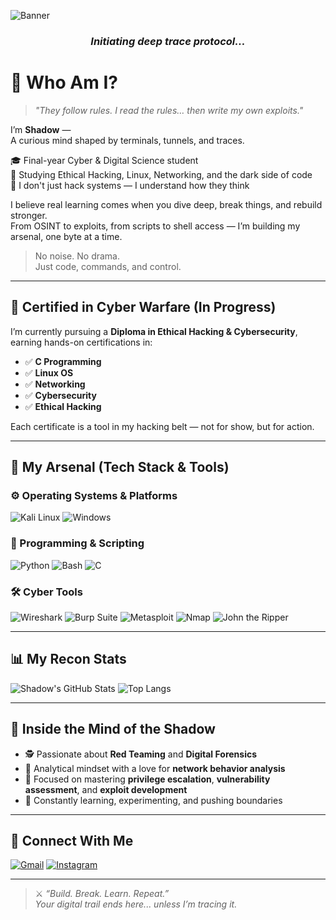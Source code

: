 ![Banner](https://capsule-render.vercel.app/api?type=waving&color=111111,000000&height=250&section=header&text=SHADOW%20%7C%20Exploit%20The%20Unknown&fontSize=40&fontColor=770000&animation=fadeIn)


<h3 align="center"><i>Initiating deep trace protocol...</i></h3>


# 🧠 Who Am I?

> *"They follow rules. I read the rules… then write my own exploits."*

I’m **Shadow** —  
A curious mind shaped by terminals, tunnels, and traces.

🎓 Final-year Cyber & Digital Science student  
🎯 Studying Ethical Hacking, Linux, Networking, and the dark side of code  
🧠 I don't just hack systems — I understand how they think

I believe real learning comes when you dive deep, break things, and rebuild stronger.  
From OSINT to exploits, from scripts to shell access — I’m building my arsenal, one byte at a time.

> No noise. No drama.  
> Just code, commands, and control.

---

## 📜 Certified in Cyber Warfare (In Progress)

I’m currently pursuing a **Diploma in Ethical Hacking & Cybersecurity**, earning hands-on certifications in:

- ✅ **C Programming**
- ✅ **Linux OS**
- ✅ **Networking**
- ✅ **Cybersecurity**
- ✅ **Ethical Hacking**

Each certificate is a tool in my hacking belt — not for show, but for action.

---

## 🧰 My Arsenal (Tech Stack & Tools)

### ⚙️ Operating Systems & Platforms
![Kali Linux](https://img.shields.io/badge/Kali-Linux-5577ff?style=for-the-badge&logo=kalilinux&logoColor=white)
![Windows](https://img.shields.io/badge/Windows-10-blue?style=for-the-badge&logo=windows)

### 🐍 Programming & Scripting
![Python](https://img.shields.io/badge/-Python-black?style=for-the-badge&logo=python)
![Bash](https://img.shields.io/badge/-Bash-white?style=for-the-badge&logo=gnu-bash)
![C](https://img.shields.io/badge/-C-222?style=for-the-badge&logo=c&logoColor=blue)

### 🛠️ Cyber Tools
![Wireshark](https://img.shields.io/badge/-Wireshark-007ACC?style=for-the-badge&logo=wireshark&logoColor=white)
![Burp Suite](https://img.shields.io/badge/-Burp--Suite-black?style=for-the-badge&logo=burpsuite&logoColor=orange)
![Metasploit](https://img.shields.io/badge/-Metasploit-303030?style=for-the-badge&logo=metasploit)
![Nmap](https://img.shields.io/badge/-Nmap-447799?style=for-the-badge)
![John the Ripper](https://img.shields.io/badge/-John%20the%20Ripper-darkred?style=for-the-badge)

---

## 📊 My Recon Stats

![Shadow's GitHub Stats](https://github-readme-stats.vercel.app/api?username=shadowisdev&show_icons=true&theme=radical&hide_title=true)
![Top Langs](https://github-readme-stats.vercel.app/api/top-langs/?username=shadowisdev&layout=compact&theme=radical)

---

## 🧠 Inside the Mind of the Shadow

- 🕵️ Passionate about **Red Teaming** and **Digital Forensics**
- 🧠 Analytical mindset with a love for **network behavior analysis**
- 🎯 Focused on mastering **privilege escalation**, **vulnerability assessment**, and **exploit development**
- 🧪 Constantly learning, experimenting, and pushing boundaries

---

## 📡 Connect With Me

[![Gmail](https://img.shields.io/badge/Gmail-D14836?style=for-the-badge&logo=gmail&logoColor=white)](mailto:rajsharma1221e@gmail.com)
[![Instagram](https://img.shields.io/badge/Instagram-pushkraj__1221-E4405F?style=for-the-badge&logo=instagram&logoColor=white)](https://instagram.com/pushkraj_1221)

---

> ⚔️ *“Build. Break. Learn. Repeat.”*  
> _Your digital trail ends here... unless I’m tracing it._
